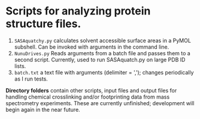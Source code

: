 # **Scripts for analyzing protein structure files.** #

1. `SASAquatchy.py` calculates solvent accessible surface areas in a PyMOL subshell.   Can be invoked with arguments in the command line.
2. `NunuDrives.py` Reads arguments from a batch file and passes them to a second script. Currently, used to run SASAquatch.py on large PDB ID lists.
3. `batch.txt` a text file with arguments (delimiter = ','); changes periodically as I run tests.

**Directory folders** contain other scripts, input files and output files for handling chemical crosslinking and/or footprinting data from mass spectrometry experiments. These are currently unfinished; development will begin again in the near future.